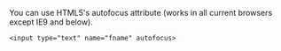 You can use HTML5's autofocus attribute (works in all current browsers except IE9 and below).
~~~
<input type="text" name="fname" autofocus>
~~~

